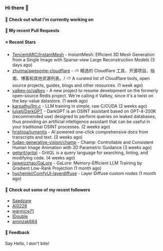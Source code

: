 ### Hi there 👋

#### 👷 Check out what I'm currently working on

#### 🔨 My recent Pull Requests


#### ⭐ Recent Stars

- [TencentARC/InstantMesh](https://github.com/TencentARC/InstantMesh) - InstantMesh: Efficient 3D Mesh Generation from a Single Image with Sparse-view Large Reconstruction Models (3 days ago)
- [zhuima/awesome-cloudflare](https://github.com/zhuima/awesome-cloudflare) - ⛅️ 精选的 Cloudflare 工具、开源项目、指南、博客和其他资源列表。/ ⛅️ A curated list of Cloudflare tools, open source projects, guides, blogs and other resources. (1 week ago)
- [valkey-io/valkey](https://github.com/valkey-io/valkey) - A new project to resume development on the formerly open-source Redis project. We&#39;re calling it Valkey, since it&#39;s a twist on the key-value datastore. (1 week ago)
- [karpathy/llm.c](https://github.com/karpathy/llm.c) - LLM training in simple, raw C/CUDA (2 weeks ago)
- [luijait/DarkGPT](https://github.com/luijait/DarkGPT) - DarkGPT is an OSINT assistant based on GPT-4-200K (recommended use) designed to perform queries on leaked databases, thus providing an artificial intelligence assistant that can be useful in your traditional OSINT processes. (2 weeks ago)
- [hrishioa/lumentis](https://github.com/hrishioa/lumentis) - AI powered one-click comprehensive docs from transcripts and text. (3 weeks ago)
- [fudan-generative-vision/champ](https://github.com/fudan-generative-vision/champ) - Champ: Controllable and Consistent Human Image Animation with 3D Parametric Guidance (3 weeks ago)
- [getgrit/gritql](https://github.com/getgrit/gritql) - GritQL is a query language for searching, linting, and modifying code. (4 weeks ago)
- [jiaweizzhao/GaLore](https://github.com/jiaweizzhao/GaLore) - GaLore: Memory-Efficient LLM Training by Gradient Low-Rank Projection (1 month ago)
- [huchenlei/ComfyUI-layerdiffuse](https://github.com/huchenlei/ComfyUI-layerdiffuse) - Layer Diffuse custom nodes (1 month ago)

#### 👯 Check out some of my recent followers

- [Saedzare](https://github.com/Saedzare)
- [AI0228](https://github.com/AI0228)
- [warmice71](https://github.com/warmice71)
- [IDouble](https://github.com/IDouble)
- [aminzak664](https://github.com/aminzak664)

#### 💬 Feedback

Say Hello, I don't bite!
